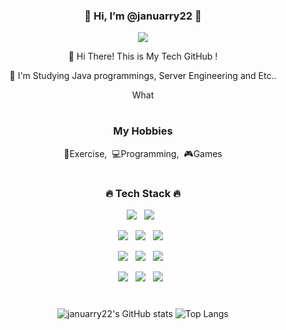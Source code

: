 <div align="center">
<h3>🍒 Hi, I’m @januarry22 🍒</h3>
<p><a href="tlswldnjs8865@gmail.com" target="_blank"><img src="https://img.shields.io/badge/BLOG-EA4AAA?style=flat&logo=GitHub Sponsors&logoColor=white"/></a></p>
<p>👋 Hi There! This is My Tech GitHub !</p>
<p>👀 I'm Studying Java programmings, Server Engineering and Etc..</p>
<p>What</p>
  
#
<h3> My Hobbies </h3>
<p>💪Exercise,&nbsp;&nbsp;💻Programming,&nbsp;&nbsp;🎮Games</p>
  
#
<h3>🔥 Tech Stack 🔥</h3>
<p>
<img src="https://img.shields.io/badge/JAVA-007396?style=for-the-badge&logo=java&logoColor=white">&nbsp;&nbsp;
<img src="https://img.shields.io/badge/Spring-6DB33F?style=for-the-badge&logo=Spring&logoColor=white">&nbsp;&nbsp;</p>
<p>
  <img src="https://img.shields.io/badge/oracle-F80000?style=for-the-badge&logo=oracle&logoColor=white">&nbsp;&nbsp;
  <img src="https://img.shields.io/badge/mysql-4479A1?style=for-the-badge&logo=mysql&logoColor=white">&nbsp;&nbsp;
  <img src="https://img.shields.io/badge/mariaDB-003545?style=for-the-badge&logo=mariaDB&logoColor=white">&nbsp;&nbsp;</p>
  
<p>
<img src="https://img.shields.io/badge/linux-FCC624?style=for-the-badge&logo=linux&logoColor=black">&nbsp;&nbsp;
<img src="https://img.shields.io/badge/aws-232F3E?style=for-the-badge&logo=aws&logoColor=white">&nbsp;&nbsp;
<img src="https://img.shields.io/badge/apache tomcat-F8DC75?style=for-the-badge&logo=apachetomcat&logoColor=white">&nbsp;&nbsp;<p>
  
<p>
<img src="https://img.shields.io/badge/javascript-F7DF1E?style=for-the-badge&logo=javascript&logoColor=black">&nbsp;&nbsp;
  <img src="https://img.shields.io/badge/jquery-0769AD?style=for-the-badge&logo=jquery&logoColor=white">&nbsp;&nbsp;
<img src="https://img.shields.io/badge/vue.js-4FC08D?style=for-the-badge&logo=vue.js&logoColor=white">&nbsp;&nbsp;
  </p>
  
#
![januarry22's GitHub stats](https://github-readme-stats.vercel.app/api?username=januarry22&show_icons=true&theme=radical)
![Top Langs](https://github-readme-stats.vercel.app/api/top-langs/?username=januarry22&layout=compact&theme=radical)

</div>

